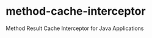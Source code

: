 method-cache-interceptor
========================

Method Result Cache Interceptor for Java Applications